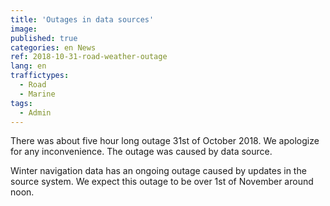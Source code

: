 ```yaml
---
title: 'Outages in data sources'
image: 
published: true
categories: en News
ref: 2018-10-31-road-weather-outage
lang: en
traffictypes:
  - Road
  - Marine
tags:
  - Admin
---
```


There was about five hour long outage 31st of October 2018. We apologize for any inconvenience. 
The outage was caused by data source. 

Winter navigation data has an ongoing outage caused by updates in the source system. 
We expect this outage to be over 1st of November around noon. 


